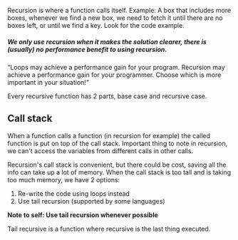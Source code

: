 Recursion is where a function calls itself. Example:
A box that includes more boxes, whenever we find a new box, we need to fetch it until there are no boxes left, or until we find a key. Look for the code example.

##### We only use recursion when it makes the solution clearer, there is (usually) no performance benefit to using recursion.

“Loops may achieve a performance gain for your program. Recursion may achieve a performance gain for your programmer. Choose which is more important in your situation!”

Every recursive function has 2 parts, base case and recursive case. 

## Call stack

When a function calls a function (in recursion for example) the called function is put on top of the call stack. Important thing to note in recursion, we can't access the variables from different calls in other calls.

Recursion's call stack is convenient, but there could be cost, saving all the info can take up a lot of memory. When the call stack is too tall and is taking too much memory, we have 2 options:
1. Re-write the code using loops instead
2. Use tail recursion (supported by some languages)

**Note to self: Use tail recursion whenever possible**

Tail recursive is a function where recursive is the last thing executed.
